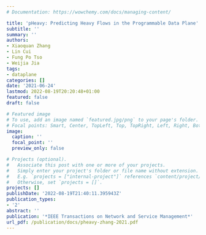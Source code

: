 ```yaml
---
# Documentation: https://wowchemy.com/docs/managing-content/

title: 'pHeavy: Predicting Heavy Flows in the Programmable Data Plane'
subtitle: ''
summary: ''
authors:
- Xiaoquan Zhang
- Lin Cui
- Fung Po Tso
- Weijia Jia
tags:
- dataplane
categories: []
date: '2021-06-24'
lastmod: 2022-08-19T20:20:48+01:00
featured: false
draft: false

# Featured image
# To use, add an image named `featured.jpg/png` to your page's folder.
# Focal points: Smart, Center, TopLeft, Top, TopRight, Left, Right, BottomLeft, Bottom, BottomRight.
image:
  caption: ''
  focal_point: ''
  preview_only: false

# Projects (optional).
#   Associate this post with one or more of your projects.
#   Simply enter your project's folder or file name without extension.
#   E.g. `projects = ["internal-project"]` references `content/project/deep-learning/index.md`.
#   Otherwise, set `projects = []`.
projects: []
publishDate: '2022-08-19T21:40:11.395943Z'
publication_types:
- '2'
abstract: ''
publication: '*IEEE Transactions on Network and Service Management*'
url_pdf: /publication/docs/pheavy-zhang-2021.pdf
---
```

